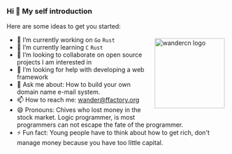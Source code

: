 ### Hi 👋 My self introduction

<!--

**wandercn/wandercn** is a ✨ _special_ ✨ repository because its `README.md` (this file) appears on your GitHub profile.
-->
Here are some ideas to get you started: 
<p style="height:0">
  <a href="https://github.com/anuraghazra/github-readme-stats">
    <img src="https://github-readme-stats.vercel.app/api?username=wandercn" alt="wandercn logo" height="160" align="right" style="margin: 5px; margin-bottom: 20px;" />
  </a>
</p>

- 🔭 I’m currently working on `Go` `Rust` 
- 🌱 I’m currently learning `C` `Rust`
- 👯 I’m looking to collaborate on open source projects I am interested in
- 🤔 I’m looking for help with developing a web framework
- 💬 Ask me about: How to build your own domain name e-mail system.
- 📫 How to reach me: wander@ffactory.org
- 😄 Pronouns: Chives who lost money in the stock market. Logic programmer, is most programmers can not escape the fate of the programmer.
- ⚡ Fun fact: Young people have to think about how to get rich, don't manage money because you have too little capital.
